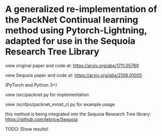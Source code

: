 # A generalized re-implementation of the PackNet Continual learning method using Pytorch-Lightning, adapted for use in the Sequoia Research Tree Library


view original paper and code at: https://arxiv.org/abs/1711.05769

view Sequoia paper and code at: https://arxiv.org/abs/2108.01005



(PyTorch and Python 3+)

view /src/packnet.py for implementation

view /scritps/packnet_mnist_cl.py for example usage

this method is being integrated into the Sequoia Research Tree library: https://github.com/lebrice/Sequoia

TODO: Show results!





